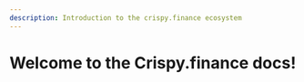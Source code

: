 ```yaml
---
description: Introduction to the crispy.finance ecosystem
---
```


# Welcome to the Crispy.finance docs!

